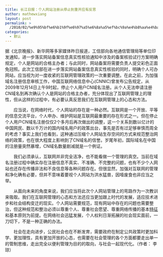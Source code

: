 ```yaml
---
title: 长江日报：个人网站注册从停止到重开应有反思
author: mathewxiang
layout: post
permalink: >
  /2010/02/%e9%95%bf%e6%b1%9f%e6%97%a5%e6%8a%a5%ef%bc%9a%e4%b8%aa%e4%ba%ba%e7%bd%91%e7%ab%99%e6%b3%a8%e5%86%8c%e4%bb%8e%e5%81%9c%e6%ad%a2%e5%88%b0%e9%87%8d%e5%bc%80%e5%ba%94%e6%9c%89%e5%8f%8d%e6%80%9d/
categories:
  - 默认
---
```

据《北京晚报》、新华网等多家媒体昨日报道，工信部向各地通信管理局等单位印发通知，进一步落实网站备案信息真实性核验通知中涉及的备案核验试行方案明确规定，个人是网站的合格主办者；与此同时，网站备案将需要负责人提交彩色正面免冠照。此次工信部在进一步落实网站备案信息真实性核验的同时，明确个人可办网站，应当视为对一度收紧的互联网管理政策的一次重要调整。在此之前，为加强域名注册信息审核工作，中国互联网络信息中心(CNNIC)曾发布公告规定，从2009年12月14日上午9时起，停止个人用户CN域名注册。从个人无法申请注册CN域名到再次确认个人是网站的合格主办者，充分体现出了互联网管理上的理性，但从这样的过程中，有必要认真反思我们在互联网管理上的心态和方法。  
  
  
　　应当说，在网络时代，个人网站的存在是一种必然。互联网是一个开放、平等的信息交流平台，个人申办、维护网站是互联网最重要的存在形式之一。但在停止个人用户CN域名注册仅仅2个多月后再次做出的调整，这一个关系到数以亿计的中国网民、数以千万计的国内域名用户的政策出台，事先是否有过足够审慎而周全的考虑？事实上我们也看到，这种通过压缩个人网站生存空间的方式来规范整治网络的政策，也在很大程度上影响到了CN域名的信誉。岁尾年初，国际域名在中国的注册量突然暴增，CN域名数量剧减就是一个例证。  
  
  
　　我们必须承认，互联网并非完全洁净，也不能看做一个管理的真空。当前在域名注册过程中确实存在注册信息不真实、不准确、不完整的问题，也有不少个人网站也还存在传播非法和不良信息等各种问题存在。但很显然，加强对互联网的管理和净化确有必要，但并不意味着要视个人网站为洪水猛兽，因噎废食也非应当之举。  
  
<span>　　从面向未来的角度来说，我们应当将此次个人网站管理上的弯路作为一次教训来吸取。我们在互联网管理的心态和方法还应当更加跟上时代的发展，适应技术进步和社会结构变迁的现实。个人网站需要规范，现有网站中存在的问题也需要整治，但这种规范和整治必须以尊重个人、尊重社会愿望、尊重网络传播的基本<a style="FonT-siZe: 1em" title="%u8D8A%u91CE%u6FC0%u60C5 @utops.cc" href="http://action.utops.cc/click.jsp?adsId=82&#038;adsLeagueId=5&#038;adsUserId=188&#038;siteId=379&#038;siteLeagueId=5&#038;siteUserId=277&#038;scId=2&#038;adsType=2&#038;prices=0.8&#038;checkCode=f09c8b385a4136c2577770ee3266fbcc_122.226.213.10&#038;click=1&#038;url=http%3A//campaign.rubiconworld.com.cn/Rubicon.html%23/Conquer&#038;v=0&#038;keyword=%u7279%u5F81&#038;s=http%3A//media.people.com.cn/GB/40698/11025077.html&#038;rn=451325---2010-2-25-21:31:46" target="_blank" name="vad_4" id="vad_4">特征</a>和基本原则为前提。在网络社会迅猛发展，个人权利日渐拓展的社会现实面前，一刀切下，不是一种正确的办法。</span>  
  
  
　　社会在走向进步，公民社会也在不断发育，需要政府在制定公共政策时更加科学、更加理性，具有更加开放的心态，也需要在社会管理的各个方面都要走出单一的管制思维，走出完全以便利管理为目的的取向，与社会一起现代化。（作者： 李琼）